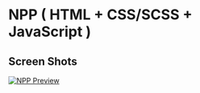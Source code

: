 # NPP ( HTML + CSS/SCSS + JavaScript )

## Screen Shots

[![NPP Preview](https://github.com/GoldenDragon7/NPP/tree/main/assets/screenshots/NPP_screenshot1.jpg)](https://github.com/GoldenDragon7/NPP/tree/main/assets/screenshots/)
